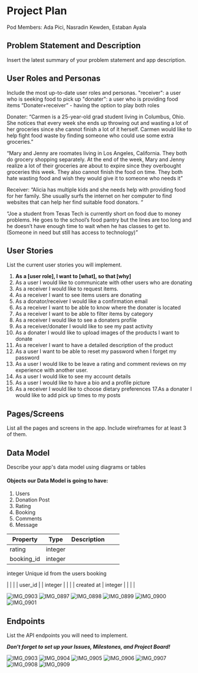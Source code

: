 # Project Plan

Pod Members: Ada Pici, Nasradin Kewden, Estaban Ayala


## Problem Statement and Description

Insert the latest summary of your problem statement and app description.

## User Roles and Personas

Include the most up-to-date user roles and personas.
"receiver": a user who is seeking food to pick up 
"donater": a user who is providing food items
“Donater+receiver” - having the option to play both roles

Donater: 
“Carmen is a 25-year-old grad student living in Columbus, Ohio. She notices that every week she ends up throwing out and wasting a lot of her groceries since she cannot finish a lot of it herself. Carmen would like to help fight food waste by finding someone who could use some extra groceries.”

“Mary and Jenny are roomates living in Los Angeles, California. They both do grocery shopping separately. At the end of the week, Mary and Jenny realize a lot of their groceries are about to expire since they overbought groceries this week. They also cannot finish the food on time. They both hate wasting food and wish they would give it to someone who needs it”

Receiver:
“Alicia has multiple kids and she needs help with providing food for her family. She usually surfs the internet on her computer to find websites that can help her find suitable food donators. “

“Joe a student from Texas Tech is currently short on food due to money problems. He goes to the school’s food pantry but the lines are too long and he doesn’t have enough time to wait when he has classes to get to. (Someone in need but still has access to technology)”


## User Stories

List the current user stories you will implement.

1. **As a [user role], I want to [what], so that [why]**
2. As a user I would like to communicate with other users who are donating
3. As a receiver I would like to request items.
4. As a receiver I want to see items users are donating
5. As a donator/receiver I would like a confirmation email 
6. As a receiver I want to be able to know where the donater is located
7. As a receiver I want to be able to filter items by category
8. As a receiver I would like to see a donaters profile
9. As a receiver/donater I would like to see my past activity
10. As a donater I would like to upload images of the products I want to donate
11. As a receiver I want to have a detailed description of the product
12. As a user I want to be able to reset my password when I forget my password
13. As a user I would like to be leave a rating and comment reviews on my experience with another user.
14. As a user I would like to see my account details 
15. As a user I would like to have a bio and a profile picture
16. As a receiver I would like to choose dietary preferences 
17.As a donater I would like to add pick up times to my posts


## Pages/Screens

List all the pages and screens in the app. Include wireframes for at least 3 of them.

## Data Model

Describe your app's data model using diagrams or tables

#### Objects our Data Model is going to have:
1. Users
2. Donation Post
3. Rating
4. Booking
5. Comments
6. Message


| Property  |   Type| Description  |   |   |
|---|---|---|---|---|
|rating|integer|   | |   |
|booking_id|integer| 
integer
Unique id from the users booking

  |   |   |
| user_id  |   |  integer |   |   |
|  created at | integer  |   |   |   |


![IMG_0903](https://user-images.githubusercontent.com/99931474/178592634-1171f70a-8bf3-4605-a96d-c57ebf37c758.jpg)
![IMG_0897](https://user-images.githubusercontent.com/99931474/178592323-6af2c6a8-2bed-4db6-94ee-69b22b4ca70d.jpg)
![IMG_0898](https://user-images.githubusercontent.com/99931474/178592337-72212a5d-9576-4660-8bb3-4c334c0d46c6.jpg)
![IMG_0899](https://user-images.githubusercontent.com/99931474/178592348-714cf4e2-768d-4560-bdd2-d77d415fbf2b.jpg)
![IMG_0900](https://user-images.githubusercontent.com/99931474/178592358-e176d13b-2cd0-49d7-a03b-3f7ee44a51b6.jpg)
![IMG_0901](https://user-images.githubusercontent.com/99931474/178592368-4e5832d5-3e50-4b4b-a026-58e7a21e7414.jpg)

## Endpoints

List the API endpoints you will need to implement.

***Don't forget to set up your Issues, Milestones, and Project Board!***

![IMG_0903](https://user-images.githubusercontent.com/99931474/178593740-ba95ed5e-fb6e-443b-9ffd-516392b698ed.jpg)
![IMG_0904](https://user-images.githubusercontent.com/99931474/178593733-bfe7da05-b59b-43fe-abd3-7e10e82e7695.jpg)
![IMG_0905](https://user-images.githubusercontent.com/99931474/178593727-dfb26df2-1d62-4680-a64b-c02bdfd3f99a.jpg)
![IMG_0906](https://user-images.githubusercontent.com/99931474/178593722-ea9a2502-f8cc-4af2-8cf5-4c1e1cb9d1fb.jpg)
![IMG_0907](https://user-images.githubusercontent.com/99931474/178593710-ff4bdba0-0335-4d85-ab32-b81f2d99cd6d.jpg)
![IMG_0908](https://user-images.githubusercontent.com/99931474/178593707-9a7f909d-79fc-4649-a3b8-12bf3a0d5f43.jpg)
![IMG_0909](https://user-images.githubusercontent.com/99931474/178593695-2d0a1cc3-6c80-4e66-a3cd-3203188d3b15.jpg)









